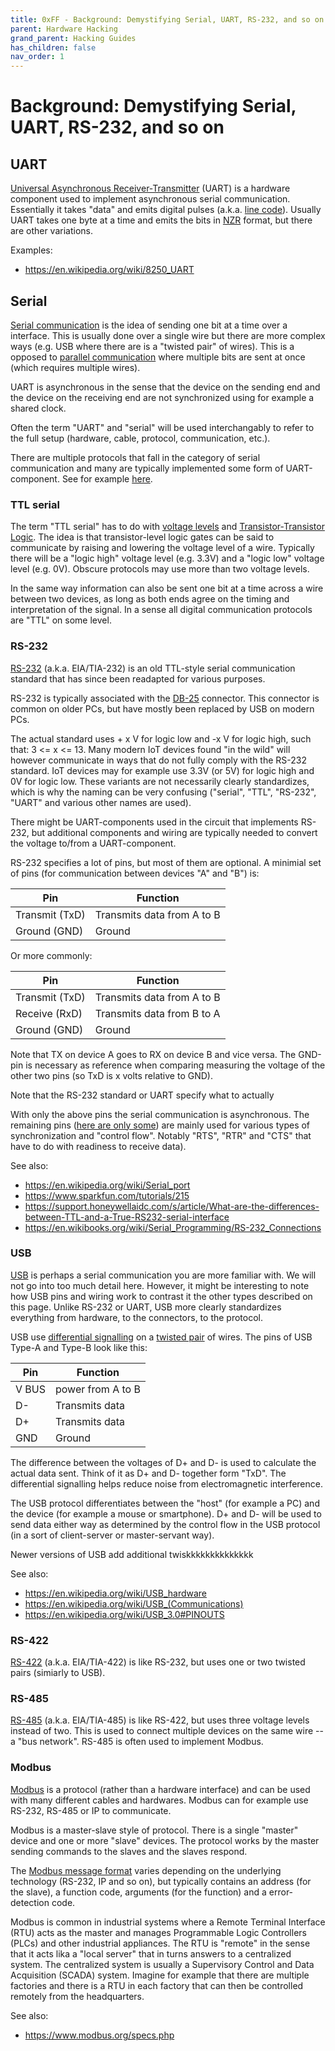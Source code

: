 ```yaml
---
title: 0xFF - Background: Demystifying Serial, UART, RS-232, and so on
parent: Hardware Hacking
grand_parent: Hacking Guides
has_children: false
nav_order: 1
---
```


# Background: Demystifying Serial, UART, RS-232, and so on

## UART
[Universal Asynchronous Receiver-Transmitter](https://en.wikipedia.org/wiki/Universal_asynchronous_receiver-transmitter) (UART) is a hardware component used to implement asynchronous serial communication.
Essentially it takes "data" and emits digital pulses (a.k.a. [line code](https://en.wikipedia.org/wiki/Line_code)).
Usually UART takes one byte at a time and emits the bits in
[NZR](https://en.wikipedia.org/wiki/Non-return-to-zero) format,
but there are other variations.


Examples:
* <https://en.wikipedia.org/wiki/8250_UART>

## Serial
[Serial communication](https://en.wikipedia.org/wiki/Serial_communication) is the idea of sending one bit at a time over a interface.
This is usually done over a single wire but there are more complex ways (e.g. USB where there are is a "twisted pair" of wires).
This is a opposed to [parallel communication](https://en.wikipedia.org/wiki/Parallel_communication) where multiple bits are sent at once (which requires multiple wires).

UART is asynchronous in the sense that the device on the sending end and the device on the receiving end are not synchronized using for example a shared clock.

Often the term "UART" and "serial" will be used interchangably to refer to the full setup (hardware, cable, protocol, communication, etc.).

There are multiple protocols that fall in the category of serial communication and many are typically implemented some form of UART-component.
See for example [here](https://en.wikipedia.org/wiki/Serial_port).


### TTL serial
The term "TTL serial" has to do with [voltage levels](https://en.wikipedia.org/wiki/Logic_level#TTL)
and [Transistor-Transistor Logic](https://en.wikipedia.org/wiki/Transistor%E2%80%93transistor_logic).
The idea is that transistor-level logic gates can be said to communicate by raising and lowering the voltage level of a wire.
Typically there will be a "logic high" voltage level (e.g. 3.3V) and a "logic low" voltage level (e.g. 0V).
Obscure protocols may use more than two voltage levels.

In the same way information can also be sent one bit at a time across a wire between two devices, as
long as both ends agree on the timing and interpretation of the signal.
In a sense all digital communication protocols are "TTL" on some level.


### RS-232
[RS-232](https://en.wikipedia.org/wiki/RS-232) (a.k.a. EIA/TIA-232) is an old TTL-style serial communication
standard that has since been readapted for various purposes.

RS-232 is typically associated with the [DB-25](https://en.wikipedia.org/wiki/DB-25) connector.
This connector is common on older PCs, but have mostly been replaced by USB on modern PCs.

<!-- TODO photo of D-25 -->

The actual standard uses + x V for logic low and -x V for logic high, such that: 3 <= x <= 13.
Many modern IoT devices found "in the wild" will however communicate in ways that do not fully comply with the RS-232 standard.
IoT devices may for example use 3.3V (or 5V) for logic high and 0V for logic low.
These variants are not necessarily clearly standardizes, which is why the naming can be very
confusing ("serial", "TTL", "RS-232", "UART" and various other names are used).

There might be UART-components used in the circuit that implements RS-232, but
additional components and wiring are typically needed to convert the voltage to/from a UART-component.

RS-232 specifies a lot of pins, but most of them are optional. A minimial set of
pins (for communication between devices "A" and "B") is:

  Pin | Function
  -----|--------
  Transmit (TxD) | Transmits data from A to B
  Ground  (GND) | Ground

Or more commonly:

  Pin | Function
  -----|--------
  Transmit (TxD) | Transmits data from A to B
  Receive  (RxD) | Transmits data from B to A
  Ground  (GND) | Ground


Note that TX on device A goes to RX on device B and vice versa.
The GND-pin is necessary as reference when comparing measuring the voltage of
the other two pins (so TxD is x volts relative to GND).

Note that the RS-232 standard or UART specify what to actually

With only the above pins the serial communication is asynchronous.
The remaining pins ([here are only some](https://en.wikipedia.org/wiki/RS-232#Data_and_control_signals)) are mainly used for various types of synchronization and "control flow".
Notably "RTS", "RTR" and "CTS" that have to do with readiness to receive data).

See also:
* <https://en.wikipedia.org/wiki/Serial_port>
* <https://www.sparkfun.com/tutorials/215>
* <https://support.honeywellaidc.com/s/article/What-are-the-differences-between-TTL-and-a-True-RS232-serial-interface>
* <https://en.wikibooks.org/wiki/Serial_Programming/RS-232_Connections>

### USB
[USB](https://en.wikipedia.org/wiki/USB) is perhaps a serial communication you are more familiar with.
We will not go into too much detail here.
However, it might be interesting to note how USB pins and wiring work to contrast it the other types described on this page.
Unlike RS-232 or UART, USB more clearly standardizes everything from hardware, to the connectors, to the protocol.

USB use [differential signalling](https://en.wikipedia.org/wiki/Differential_signaling) on a [twisted pair](https://en.wikipedia.org/wiki/Twisted_pair) of wires.
The pins of USB Type-A and Type-B look like this:

  Pin   | Function
  ------|--------
  V BUS | power from A to B
  D-    | Transmits data
  D+    | Transmits data
  GND   | Ground

The difference between the voltages of D+ and D- is used to calculate the
actual data sent. Think of it as D+ and D- together form "TxD".
The differential signalling helps reduce noise from electromagnetic interference.

The USB protocol differentiates between the "host" (for example a PC) and the device
(for example a mouse or smartphone).
D+ and D- will be used to send data either way as determined by the control
flow in the USB protocol (in a sort of client-server or master-servant way).

Newer versions of USB add additional twiskkkkkkkkkkkkkk

<!-- TODO photo of USB type A showing the 4 pins -->
<!-- TODO image of twisted pair -->

See also:
* <https://en.wikipedia.org/wiki/USB_hardware>
* <https://en.wikipedia.org/wiki/USB_(Communications)>
* <https://en.wikipedia.org/wiki/USB_3.0#PINOUTS>

### RS-422
[RS-422](https://en.wikipedia.org/wiki/RS-422) (a.k.a. EIA/TIA-422) is like RS-232, but uses
one or two twisted pairs (simiarly to USB).

### RS-485
[RS-485](https://en.wikipedia.org/wiki/RS-485) (a.k.a. EIA/TIA-485) is like
RS-422, but uses three voltage levels instead of two. This is used to connect
multiple devices on the same wire --  a "bus network". RS-485 is often used to
implement Modbus.


### Modbus
[Modbus](https://en.wikipedia.org/wiki/Modbus) is a protocol (rather than a
hardware interface) and can be used with many different cables and hardwares.
Modbus can for example use RS-232, RS-485 or IP to communicate.

Modbus is a master-slave style of protocol. There is a single "master" device
and one or more "slave" devices. The protocol works by the master sending
commands to the slaves and the slaves respond.

The [Modbus message format](https://en.wikipedia.org/wiki/Modbus#Frame_formats)
varies depending on the underlying technology (RS-232, IP and so on), but
typically contains an address (for the slave), a function code, arguments (for
the function) and a error-detection code.

Modbus is common in industrial systems where a Remote Terminal Interface (RTU)
acts as the master and manages Programmable Logic Controllers (PLCs) and other
industrial appliances. The RTU is "remote" in the sense that it acts lika a
"local server" that in turns answers to a centralized system. The centralized
system is usually a Supervisory Control and Data Acquisition (SCADA) system.
Imagine for example that there are multiple factories and there is a RTU in
each factory that can then be controlled remotely from the headquarters.


See also:
* <https://www.modbus.org/specs.php>
